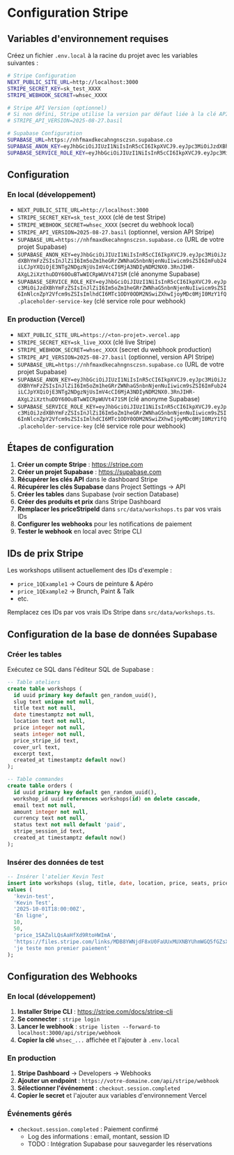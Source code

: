 # Configuration Stripe

## Variables d'environnement requises

Créez un fichier `.env.local` à la racine du projet avec les variables suivantes :

```bash
# Stripe Configuration
NEXT_PUBLIC_SITE_URL=http://localhost:3000
STRIPE_SECRET_KEY=sk_test_XXXX
STRIPE_WEBHOOK_SECRET=whsec_XXXX

# Stripe API Version (optionnel)
# Si non défini, Stripe utilise la version par défaut liée à la clé API
# STRIPE_API_VERSION=2025-08-27.basil

# Supabase Configuration
SUPABASE_URL=https://nhfmaxdkecahngnsczsn.supabase.co
SUPABASE_ANON_KEY=eyJhbGciOiJIUzI1NiIsInR5cCI6IkpXVCJ9.eyJpc3MiOiJzdXBhYmFzZSIsInJlZiI6Im5oZm1heGRrZWNhaG5nbnNjenNuIiwicm9sZSI6ImFub24iLCJpYXQiOjE3NTg2NDgzNjUsImV4cCI6MjA3NDIyNDM2NX0.3RnJIHR-AXgL2iXzthuDDY60OuBTwWICRpWUVt471SM
SUPABASE_SERVICE_ROLE_KEY=eyJhbGciOiJIUzI1NiIsInR5cCI6IkpXVCJ9.eyJpc3MiOiJzdXBhYmFzZSIsInJlZiI6Im5oZm1heGRrZWNhaG5nbnNjenNuIiwicm9sZSI6InNlcnZpY2Vfcm9sZSIsImlhdCI6MTc1ODY0ODM2NSwiZXhwIjoyMDc0MjI0MzY1fQ.placeholder-service-key
```

## Configuration

### En local (développement)
- `NEXT_PUBLIC_SITE_URL=http://localhost:3000`
- `STRIPE_SECRET_KEY=sk_test_XXXX` (clé de test Stripe)
- `STRIPE_WEBHOOK_SECRET=whsec_XXXX` (secret du webhook local)
- `STRIPE_API_VERSION=2025-08-27.basil` (optionnel, version API Stripe)
- `SUPABASE_URL=https://nhfmaxdkecahngnsczsn.supabase.co` (URL de votre projet Supabase)
- `SUPABASE_ANON_KEY=eyJhbGciOiJIUzI1NiIsInR5cCI6IkpXVCJ9.eyJpc3MiOiJzdXBhYmFzZSIsInJlZiI6Im5oZm1heGRrZWNhaG5nbnNjenNuIiwicm9sZSI6ImFub24iLCJpYXQiOjE3NTg2NDgzNjUsImV4cCI6MjA3NDIyNDM2NX0.3RnJIHR-AXgL2iXzthuDDY60OuBTwWICRpWUVt471SM` (clé anonyme Supabase)
- `SUPABASE_SERVICE_ROLE_KEY=eyJhbGciOiJIUzI1NiIsInR5cCI6IkpXVCJ9.eyJpc3MiOiJzdXBhYmFzZSIsInJlZiI6Im5oZm1heGRrZWNhaG5nbnNjenNuIiwicm9sZSI6InNlcnZpY2Vfcm9sZSIsImlhdCI6MTc1ODY0ODM2NSwiZXhwIjoyMDc0MjI0MzY1fQ.placeholder-service-key` (clé service role pour webhook)

### En production (Vercel)
- `NEXT_PUBLIC_SITE_URL=https://<ton-projet>.vercel.app`
- `STRIPE_SECRET_KEY=sk_live_XXXX` (clé live Stripe)
- `STRIPE_WEBHOOK_SECRET=whsec_XXXX` (secret du webhook production)
- `STRIPE_API_VERSION=2025-08-27.basil` (optionnel, version API Stripe)
- `SUPABASE_URL=https://nhfmaxdkecahngnsczsn.supabase.co` (URL de votre projet Supabase)
- `SUPABASE_ANON_KEY=eyJhbGciOiJIUzI1NiIsInR5cCI6IkpXVCJ9.eyJpc3MiOiJzdXBhYmFzZSIsInJlZiI6Im5oZm1heGRrZWNhaG5nbnNjenNuIiwicm9sZSI6ImFub24iLCJpYXQiOjE3NTg2NDgzNjUsImV4cCI6MjA3NDIyNDM2NX0.3RnJIHR-AXgL2iXzthuDDY60OuBTwWICRpWUVt471SM` (clé anonyme Supabase)
- `SUPABASE_SERVICE_ROLE_KEY=eyJhbGciOiJIUzI1NiIsInR5cCI6IkpXVCJ9.eyJpc3MiOiJzdXBhYmFzZSIsInJlZiI6Im5oZm1heGRrZWNhaG5nbnNjenNuIiwicm9sZSI6InNlcnZpY2Vfcm9sZSIsImlhdCI6MTc1ODY0ODM2NSwiZXhwIjoyMDc0MjI0MzY1fQ.placeholder-service-key` (clé service role pour webhook)

## Étapes de configuration

1. **Créer un compte Stripe** : https://stripe.com
2. **Créer un projet Supabase** : https://supabase.com
3. **Récupérer les clés API** dans le dashboard Stripe
4. **Récupérer les clés Supabase** dans Project Settings → API
5. **Créer les tables** dans Supabase (voir section Database)
6. **Créer des produits et prix** dans Stripe Dashboard
7. **Remplacer les priceStripeId** dans `src/data/workshops.ts` par vos vrais IDs
8. **Configurer les webhooks** pour les notifications de paiement
9. **Tester le webhook** en local avec Stripe CLI

## IDs de prix Stripe

Les workshops utilisent actuellement des IDs d'exemple :
- `price_1QExample1` → Cours de peinture & Apéro
- `price_1QExample2` → Brunch, Paint & Talk
- etc.

Remplacez ces IDs par vos vrais IDs Stripe dans `src/data/workshops.ts`.

## Configuration de la base de données Supabase

### Créer les tables

Exécutez ce SQL dans l'éditeur SQL de Supabase :

```sql
-- Table ateliers
create table workshops (
  id uuid primary key default gen_random_uuid(),
  slug text unique not null,
  title text not null,
  date timestamptz not null,
  location text not null,
  price integer not null,
  seats integer not null,
  price_stripe_id text,
  cover_url text,
  excerpt text,
  created_at timestamptz default now()
);

-- Table commandes
create table orders (
  id uuid primary key default gen_random_uuid(),
  workshop_id uuid references workshops(id) on delete cascade,
  email text not null,
  amount integer not null,
  currency text not null,
  status text not null default 'paid',
  stripe_session_id text,
  created_at timestamptz default now()
);
```

### Insérer des données de test

```sql
-- Insérer l'atelier Kevin Test
insert into workshops (slug, title, date, location, price, seats, price_stripe_id, cover_url, excerpt)
values (
  'kevin-test',
  'Kevin Test',
  '2025-10-01T18:00:00Z',
  'En ligne',
  10,
  50,
  'price_1SAZalLQsAaHfXd9RtoHWImA',
  'https://files.stripe.com/links/MDB8YWNjdF8xU0FaUUxMUXNBYUhmWGQ5fGZsX3Rlc3RfRUEzNFVPWmhobE5MZmJMZGFiNDVkRlRi00Jd32ctF6',
  'je teste mon premier paiement'
);
```

## Configuration des Webhooks

### En local (développement)

1. **Installer Stripe CLI** : https://stripe.com/docs/stripe-cli
2. **Se connecter** : `stripe login`
3. **Lancer le webhook** : `stripe listen --forward-to localhost:3000/api/stripe/webhook`
4. **Copier la clé** `whsec_...` affichée et l'ajouter à `.env.local`

### En production

1. **Stripe Dashboard** → Developers → Webhooks
2. **Ajouter un endpoint** : `https://votre-domaine.com/api/stripe/webhook`
3. **Sélectionner l'événement** : `checkout.session.completed`
4. **Copier le secret** et l'ajouter aux variables d'environnement Vercel

### Événements gérés

- `checkout.session.completed` : Paiement confirmé
  - Log des informations : email, montant, session ID
  - TODO : Intégration Supabase pour sauvegarder les réservations
